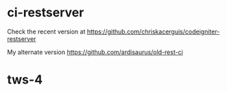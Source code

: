 # ci-restserver
Check the recent version at https://github.com/chriskacerguis/codeigniter-restserver

My alternate version https://github.com/ardisaurus/old-rest-ci
# tws-4
